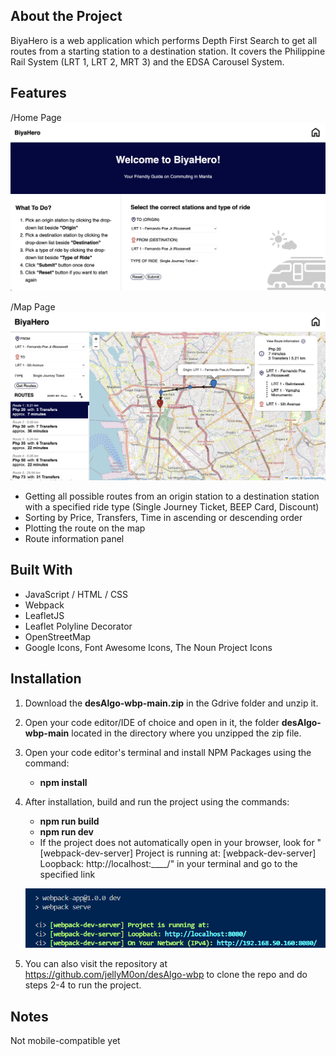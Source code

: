 ## About the Project 
BiyaHero is a web application which performs Depth First Search to get all routes from a starting station to a destination station. It covers the Philippine Rail System (LRT 1, LRT 2, MRT 3) and the EDSA Carousel System. 

## Features
/Home Page 
![Home page](/docs/docs-home.png)

/Map Page
![Map page](/docs/docs-map.png)

- Getting all possible routes from an origin station to a destination station with a specified ride type (Single Journey Ticket, BEEP Card, Discount)
- Sorting by Price, Transfers, Time in ascending or descending order
- Plotting the route on the map 
- Route information panel 

## Built With 
- JavaScript / HTML / CSS 
- Webpack 
- LeafletJS 
- Leaflet Polyline Decorator
- OpenStreetMap 
- Google Icons, Font Awesome Icons, The Noun Project Icons

## Installation 
1. Download the **desAlgo-wbp-main.zip** in the Gdrive folder and unzip it.
2. Open your code editor/IDE of choice and open in it, the folder **desAlgo-wbp-main** located in the directory where you unzipped the zip file. 
3. Open your code editor's terminal and install NPM Packages using the command: 
    - **npm install** 
4. After installation, build and run the project using the commands: 
    - **npm run build**
    - **npm run dev**
    - If the project does not automatically open in your browser, look for 
    "[webpack-dev-server] Project is running at: 
     [webpack-dev-server] Loopback: http://localhost:____/" 
    in your terminal and go to the specified link

     ![Alt text](/docs/docs-terminal.png)

5. You can also visit the repository at https://github.com/jellyM0on/desAlgo-wbp to clone the repo and do steps 2-4 to run the project.

## Notes
Not mobile-compatible yet
